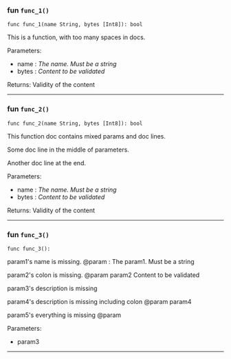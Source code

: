 
### fun `func_1()`

```cadence
func func_1(name String, bytes [Int8]): bool 
```
This is a function, with too many spaces in docs.

Parameters:
  - name : _The name. Must be a string_
  - bytes : _Content to be validated_

Returns: Validity of the content

---

### fun `func_2()`

```cadence
func func_2(name String, bytes [Int8]): bool 
```
This function doc contains mixed params and doc lines.

Some doc line in the middle of parameters.

Another doc line at the end.

Parameters:
  - name : _The name. Must be a string_
  - bytes : _Content to be validated_

Returns: Validity of the content

---

### fun `func_3()`

```cadence
func func_3():  
```
param1's name is missing.
@param : The param1. Must be a string

param2's colon is missing.
@param param2 Content to be validated

param3's description is missing

param4's description is missing including colon
@param param4

param5's everything is missing
@param

Parameters:
  - param3

---

